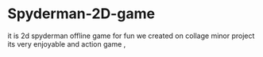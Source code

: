 # Spyderman-2D-game
it is 2d spyderman offline game for fun we created on collage minor project its very enjoyable and action game ,

